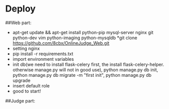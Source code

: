 # Deploy

##Web part:
* apt-get update && apt-get install python-pip mysql-server nginx git python-dev vim python-imaging python-mysqldb
*git clone https://github.com/8cbx/OnlineJudge_Web.git
* setting nginx
* pip install -r requirements.txt
* import environment variables
* init db(we need to install flask-celery first, the install flask-celery-helper. otherwise manage.py will not in good use), python manage.py db init, python manage.py db migrate -m "first init", python manage.py db upgrade
* insert default role
* good to start!

##Judge part: